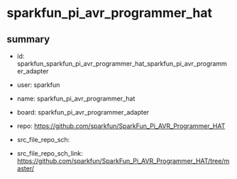 # sparkfun_pi_avr_programmer_hat
 
## summary 
* id: sparkfun_sparkfun_pi_avr_programmer_hat_sparkfun_pi_avr_programmer_adapter
* user: sparkfun
* name: sparkfun_pi_avr_programmer_hat
* board: sparkfun_pi_avr_programmer_adapter
* repo: https://github.com/sparkfun/SparkFun_Pi_AVR_Programmer_HAT



* src_file_repo_sch: 
* src_file_repo_sch_link: https://github.com/sparkfun/SparkFun_Pi_AVR_Programmer_HAT/tree/master/






